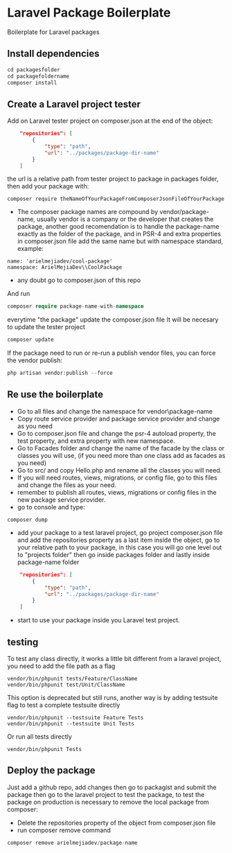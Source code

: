 # Laravel Package Boilerplate
Boilerplate for Laravel packages

## Install dependencies

```php
cd packagesfolder
cd packagefoldername
composer install
```

## Create a Laravel project tester

Add on Laravel tester project on composer.json at the end of the object:

```json
    "repositories": [
        {
            "type": "path",
            "url": "../packages/package-dir-name"
        }
    ]
```

the url is a relative path from tester project to package in packages folder, then add your package with:

```
composer require theNameOfYourPackageFromComposerJsonFileOfYourPackage
```

* The composer package names are compound by vendor/package-name, usually vendor is a company or the developer that creates the package, another good recomendation is to handle the package-name exactly as the folder of the package, and in PSR-4 and extra properties in composer.json file add the same name but with namespace standard, example:

```
name: 'arielmejiadev/cool-package'
namespace: ArielMejiaDev\\CoolPackage

```

* any doubt go to composer.json of this repo

And run 

```php
composer require package-name-with-namespace
```

everytime "the package" update the composer.json file It will be necesary to update the tester project

```php
composer update
```

If the package need to run or re-run a publish vendor files, you can force the vendor publish:

```php
php artisan vendor:publish --force
```

## Re use the boilerplate

- Go to all files and change the namespace for vendor\package-name
- Copy route service provider and package service provider and change as you need
- Go to composer.json file and change the psr-4 autoload property, the test property, and extra property with new namespace.
- Go to Facades folder and change the name of the facade by the class or classes you will use, (if you need more than one class add as facades as you need)
- Go to src/ and copy Hello.php and rename all the classes you will need.
- If you will need routes, views, migrations, or config file, go to this files and change the files as your need.
- remember to publish all routes, views, migrations or config files in the new package service provider.
- go to console and type:

```
composer dump
```
- add your package to a test laravel project, go project composer.json file and add the repositories property as a last item inside the object, go to your relative path to your package, in this case you will go one level out to "projects folder" then go inside packages folder and lastly inside package-name folder

```json
    "repositories": [
        {
            "type": "path",
            "url": "../packages/package-dir-name"
        }
    ]
```

- start to use your package inside you Laravel test project.

## testing 

To test any class directly, it works a little bit different from a laravel project, you need to add the file path as a flag

```
vendor/bin/phpunit tests/Feature/ClassName
vendor/bin/phpunit test/Unit/ClassName
```

This option is deprecated but still runs, another way is by adding testsuite flag to test a complete testsuite directly

```
vendor/bin/phpunit --testsuite Feature Tests
vendor/bin/phpunit --testsuite Unit Tests
```

Or run all tests directly

```
vendor/bin/phpunit Tests
```

## Deploy the package

Just add a github repo, add changes then go to packagist and submit the package then go to the laravel project to test the package,
to test the package on production is necessary to remove the local package from composer:

  - Delete the repositories property of the object from composer.json file
  - run composer remove command
  
 ```php
 composer remove arielmejiadev/package-name
 ```
